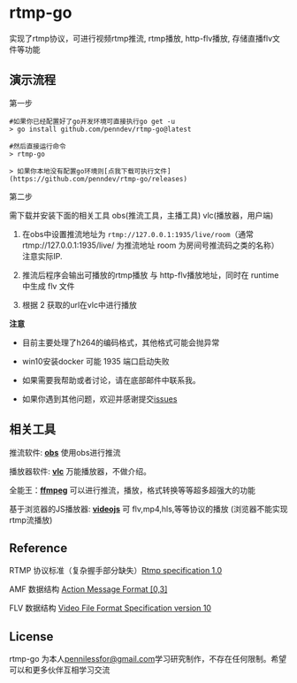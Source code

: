 # rtmp-go

实现了rtmp协议，可进行视频rtmp推流, rtmp播放, http-flv播放, 存储直播flv文件等功能

## 演示流程
第一步
```
#如果你已经配置好了go开发环境可直接执行go get -u
> go install github.com/penndev/rtmp-go@latest

#然后直接运行命令
> rtmp-go

> 如果你本地没有配置go环境则[点我下载可执行文件](https://github.com/penndev/rtmp-go/releases)
```
第二步

需下载并安装下面的相关工具  obs(推流工具，主播工具)   vlc(播放器，用户端)

1. 在obs中设置推流地址为 `rtmp://127.0.0.1:1935/live/room`（通常rtmp://127.0.0.1:1935/live/ 为推流地址 room 为房间号推流码之类的名称） 注意实际IP.

2. 推流后程序会输出可播放的rtmp播放 与 http-flv播放地址，同时在 runtime 中生成 flv 文件

3. 根据 2 获取的url在vlc中进行播放

**注意**

- 目前主要处理了h264的编码格式，其他格式可能会抛异常

- win10安装docker 可能 1935 端口启动失败

- 如果需要我帮助或者讨论，请在底部邮件中联系我。

- 如果你遇到其他问题，欢迎并感谢提交[issues](https://github.com/penndev/rtmp-go/issues/new)


## 相关工具

推流软件:  [**obs**](https://obsproject.com/zh-cn) 使用obs进行推流

播放器软件:  [**vlc**](https://www.videolan.org/vlc/) 万能播放器，不做介绍。

全能王：[**ffmpeg**](https://www.ffmpeg.org/) 可以进行推流，播放，格式转换等等超多超强大的功能


基于浏览器的JS播放器:  [**videojs**](https://videojs.com/) 可 flv,mp4,hls,等等协议的播放 (浏览器不能实现rtmp流播放)

## Reference 

RTMP 协议标准（复杂握手部分缺失）[Rtmp specification 1.0](https://www.adobe.com/content/dam/acom/en/devnet/rtmp/pdf/rtmp_specification_1.0.pdf)

AMF 数据结构 [Action Message Format [0,3]](https://www.adobe.com/content/dam/acom/en/devnet/pdf/amf0-file-format-specification.pdf)

FLV 数据结构 [Video File Format Specification version 10](https://www.adobe.com/content/dam/acom/en/devnet/flv/video_file_format_spec_v10.pdf)

## License

rtmp-go 为本人[pennilessfor@gmail.com](mailto:pennilessfor@gmail.com)学习研究制作，不存在任何限制。希望可以和更多伙伴互相学习交流
